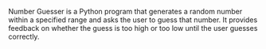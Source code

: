 Number Guesser is a Python program that generates a random number within a specified range and asks the user to guess that number. 
It provides feedback on whether the guess is too high or too low until the user guesses correctly.